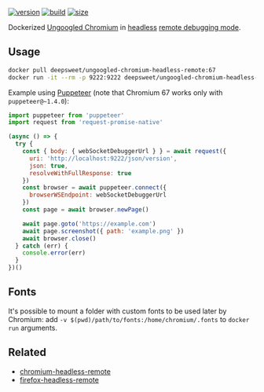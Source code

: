 [![version](https://img.shields.io/badge/chromium-67-green.svg?style=flat-square)](https://pkgs.alpinelinux.org/package/edge/community/x86_64/chromium) [![build](https://img.shields.io/docker/build/deepsweet/ungoogled-chromium-headless-remote.svg?label=build&style=flat-square)](https://hub.docker.com/r/deepsweet/ungoogled-chromium-headless-remote/) [![size](https://img.shields.io/microbadger/image-size/deepsweet/ungoogled-chromium-headless-remote.svg?label=size&style=flat-square)](https://microbadger.com/images/deepsweet/ungoogled-chromium-headless-remote)

Dockerized [Ungoogled Chromium](https://github.com/Eloston/ungoogled-chromium) in [headless](https://chromium.googlesource.com/chromium/src/+/lkgr/headless/README.md) [remote debugging mode](https://chromedevtools.github.io/devtools-protocol/).

## Usage

```sh
docker pull deepsweet/ungoogled-chromium-headless-remote:67
docker run -it --rm -p 9222:9222 deepsweet/ungoogled-chromium-headless-remote:67
```

Example using [Puppeteer](https://github.com/GoogleChrome/puppeteer) (note that Chromium 67 works only with `puppeteer@~1.4.0`):

```js
import puppeteer from 'puppeteer'
import request from 'request-promise-native'

(async () => {
  try {
    const { body: { webSocketDebuggerUrl } } = await request({
      uri: 'http://localhost:9222/json/version',
      json: true,
      resolveWithFullResponse: true
    })
    const browser = await puppeteer.connect({
      browserWSEndpoint: webSocketDebuggerUrl
    })
    const page = await browser.newPage()

    await page.goto('https://example.com')
    await page.screenshot({ path: 'example.png' })
    await browser.close()
  } catch (err) {
    console.error(err)
  }
})()
```

## Fonts

It's possible to mount a folder with custom fonts to be used later by Chromium: add `-v $(pwd)/path/to/fonts:/home/chromium/.fonts` to `docker run` arguments.

## Related

* [chromium-headless-remote](https://github.com/deepsweet/chromium-headless-remote)
* [firefox-headless-remote](https://github.com/deepsweet/firefox-headless-remote)